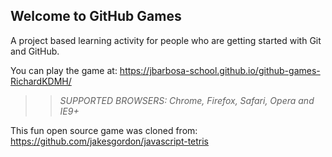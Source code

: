 ## Welcome to GitHub Games

A project based learning activity for people who are getting started with Git and GitHub.

You can play the game at: https://jbarbosa-school.github.io/github-games-RichardKDMH/

>> _*SUPPORTED BROWSERS*: Chrome, Firefox, Safari, Opera and IE9+_

This fun open source game was cloned from: https://github.com/jakesgordon/javascript-tetris
